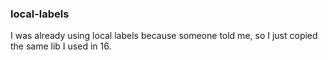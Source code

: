 ### local-labels
I was already using local labels because someone told me, so I just copied the same lib I used in 16.
